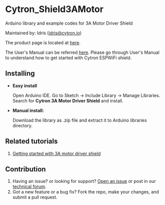# Cytron_Shield3AMotor

Arduino library and example codes for 3A Motor Driver Shield

Maintained by: Idris ([idris@cytron.io](mailto:idris@cytron.io))

The product page is located at [here](https://www.cytron.io/p-shield-3amotor).

The User's Manual can be referred [here](https://docs.google.com/document/d/1gzOZmvPOlycLE2lz935gsNGHn9SZdbbSCnHCQyKssi8/view). Please go through User's Manual to understand how to get started with Cytron ESPWiFi shield.

## Installing
- **Easy install**
 
  Open Arduino IDE. Go to Sketch -> Include Library -> Manage Libraries. Search for **Cytron 3A Motor Driver Shield** and install.
- **Manual install:**
 
  Download the library as .zip file and extract it to Arduino libraries directory.
  
## Related tutorials
1. [Getting started with 3A motor driver shield](https://tutorial.cytron.io/2017/06/15/getting-started-3a-motor-driver-shield/)

## Contribution
1. Having an issue? or looking for support? [Open an issue](https://github.com/CytronTechnologies/Cytron_Shield3AMotor/issues) or post in our [technical forum](http://forum.cytron.com.my/).
2. Got a new feature or a bug fix? Fork the repo, make your changes, and submit a pull request.
